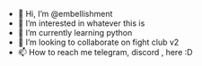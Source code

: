 - 👋 Hi, I’m @embellishment
- 👀 I’m interested in whatever this is
- 🌱 I’m currently learning python
- 💞️ I’m looking to collaborate on fight club v2
- 📫 How to reach me telegram, discord , here :D

<!---
embellishment/embellishment is a ✨ special ✨ repository because its `README.md` (this file) appears on your GitHub profile.
You can click the Preview link to take a look at your changes.
--->
